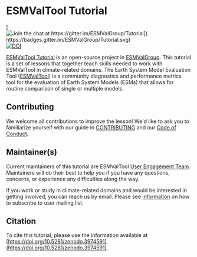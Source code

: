# ESMValTool Tutorial

[![Join the chat at https://gitter.im/ESMValGroup/Tutorial](
https://badges.gitter.im/ESMValGroup/Tutorial.svg)](
https://gitter.im/ESMValGroup/Tutorial?utm_source=badge&utm_medium=badge&utm_campaign=pr-badge&utm_content=badge)
[![DOI](https://zenodo.org/badge/DOI/10.5281/zenodo.3974592.svg)](
https://doi.org/10.5281/zenodo.3974592)


[ESMValTool Tutorial][tutorial-site] is an open-source project in
[ESMValGroup][ESMValTool-site].
This tutorial is a set of lessons that together teach skills needed to work
with ESMValTool in climate-related domains.
The Earth System Model Evaluation Tool ([ESMValTool][ESMValTool-site]) is a
community diagnostics and performance metrics tool for the evaluation of
Earth System Models (ESMs) that allows for routine comparison of single or
multiple models.

## Contributing

We welcome all contributions to improve the lesson!
We'd like to ask you to familiarize yourself with our guide in
[CONTRIBUTING](CONTRIBUTING.md) and our [Code of Conduct](CODE_OF_CONDUCT.md).

## Maintainer(s)

Current maintainers of this tutorial are ESMValTool
[User Engagement Team][user-engagement].
Maintainers will do their
best to help you if you have any questions, concerns, or experience any
difficulties along the way.

If you work or study in climate-related domains and would be interested
in getting involved, you can reach us by email.
Please see [information][contact-info] on how to subscribe to user mailing list.

## Citation

To cite this tutorial, please use the information available at
[https://doi.org/10.5281/zenodo.3974591](https://doi.org/10.5281/zenodo.3974591).

[ESMValTool-site]: https://www.esmvaltool.org/
[ESMValTool-doc]: https://esmvaltool.readthedocs.io/en/latest/
[tutorial-repo]: https://esmvalgroup.github.io/ESMValTool_Tutorial/
[tutorial-site]: https://esmvalgroup.github.io/ESMValTool_Tutorial
[user-engagement]: https://github.com/orgs/ESMValGroup/teams/userengagementteam
[contact-info]: https://docs.esmvaltool.org/en/latest/community/contact.html#user-mailing-list
